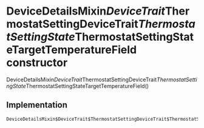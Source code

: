 


# DeviceDetailsMixin$DeviceTrait$ThermostatSettingDeviceTrait$ThermostatSettingState$ThermostatSettingStateTargetTemperatureField constructor







DeviceDetailsMixin$DeviceTrait$ThermostatSettingDeviceTrait$ThermostatSettingState$ThermostatSettingStateTargetTemperatureField()





## Implementation

```dart
DeviceDetailsMixin$DeviceTrait$ThermostatSettingDeviceTrait$ThermostatSettingState$ThermostatSettingStateTargetTemperatureField();
```







